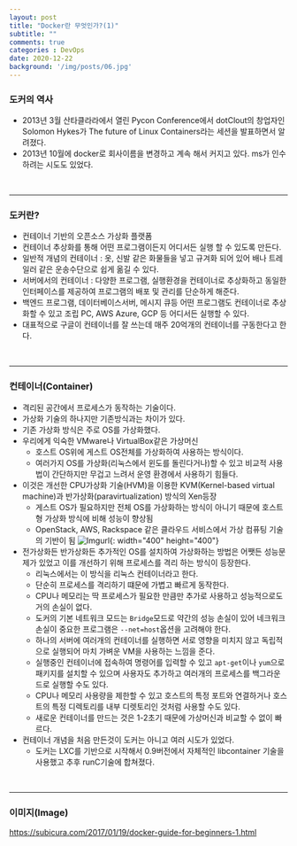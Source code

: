 ```yaml
---
layout: post
title: "Docker란 무엇인가?(1)"
subtitle: ""
comments: true
categories : DevOps
date: 2020-12-22
background: '/img/posts/06.jpg'
---
```


### 도커의 역사
- 2013년 3월 산타클라라에서 열린 Pycon Conference에서 dotClout의 창업자인 Solomon Hykes가 The future of Linux Containers라는 세션을 발표하면서 알려졌다.
- 2013년 10월에 docker로 회사이름을 변경하고 계속 해서 커지고 있다. ms가 인수하려는 시도도 있었다.
<br>

---

### 도커란?
- 컨테이너 기반의 오픈소스 가상화 플랫폼
- 컨테이너 추상화를 통해 어떤 프로그램이든지 어디서든 실행 할 수 있도록 만든다.
- 일반적 개념의 컨테이너 : 옷, 신발 같은 화물들을 넣고 규겨화 되어 있어 배나 트레일러 같은 운송수단으로 쉽게 옮길 수 있다.
- 서버에서의 컨테이너 : 다양한 프로그램, 실행환경을 컨테이너로 추상화하고 동일한 인터페이스를 제공하여 프로그램의 배포 및 관리를 단순하게 해준다.
- 백엔드 프로그램, 데이터베이스서버, 메시지 큐등 어떤 프로그램도 컨테이너로 추상화할 수 있고 조립 PC, AWS Azure, GCP 등 어디서든 실행할 수 있다.
- 대표적으로 구글이 컨테이너를 잘 쓰는데 매주 20억개의 컨테이너를 구동한다고 한다.
<br>

---

### 컨테이너(Container)
- 격리된 공간에서 프로세스가 동작하는 기술이다.
- 가상화 기술의 하나지만 기존방식과는 차이가 있다.
- 기존 가상화 방식은 주로 OS를 가상화했다.
- 우리에게 익숙한 VMware나 VirtualBox같은 가상머신
  - 호스트 OS위에 게스트 OS전체를 가상화하여 사용하는 방식이다.
  - 여러가지 OS를 가상화(리눅스에서 윈도를 돌린다거나)할 수 있고 비교적 사용법이 간단하지만 무겁고 느려서 운영 환경에서 사용하기 힘들다.
- 이것은 개선한 CPU가상화 기술(HVM)을 이용한 KVM(Kernel-based virtual machine)과 반가상화(paravirtualization) 방식의 Xen등장
  - 게스트 OS가 필요하지만 전체 OS를 가상화하는 방식이 아니기 때문에 호스트형 가상화 방식에 비해 성능이 향상됨
  - OpenStack, AWS, Rackspace 같은 클라우드 서비스에서 가상 컴퓨팅 기술의 기반이 됨
  ![Imgurl](https://subicura.com/assets/article_images/2017-01-19-docker-guide-for-beginners-1/vm-vs-docker.png){: width="400" height="400"}
- 전가상화든 반가상화든 추가적인 OS를 설치하여 가상화하는 방법은 어쨋든 성능문제가 있었고 이를 개선하기 위해 프로세스를 격리 하는 방식이 등장한다.
  - 리눅스에서는 이 방식을 리눅스 컨테이너라고 한다.
  - 단순히 프로세스를 격리하기 떄문에 가볍고 빠르게 동작한다.
  - CPU나 메모리는 딱 프로세스가 필요한 만큼만 추가로 사용하고 성능적으로도 거의 손실이 없다.
  - 도커의 기본 네트워크 모드는 `Bridge`모드로 약간의 성능 손실이 있어 네크워크 손실이 중요한 프로그램은 `--net=host`옵션을 고려해야 한다.
  - 하나의 서버에 여러개의 컨테이너를 실행하면 서로 영향을 미치지 않고 독립적으로 실행되어 마치 가벼운 VM을 사용하는 느낌을 준다.
  - 실행중인 컨테이너에 접속하여 명령어를 입력할 수 있고 `apt-get`이나 `yum`으로 패키지를 설치할 수 있으며 사용자도 추가하고 여러개의 프로세스를 백그라운드로 실행할 수도 있다.
  - CPU나 메모리 사용량을 제한할 수 있고 호스트의 특정 포트와 연결하거나 호스트의 특정 디렉토리를 내부 디렛토리인 것처럼 사용할 수도 있다.
  - 새로운 컨테이너를 만드는 것은 1-2초기 때문에 가상머신과 비교할 수 없이 빠르다.
- 컨테이너 개념을 처음 만든것이 도커는 아니고 여러 시도가 있었다.
  - 도커는 LXC를 기반으로 시작해서 0.9버전에서 자체적인 libcontainer 기술을 사용했고 추후 runC기술에 합쳐졌다.
<br>

---

### 이미지(Image)


<https://subicura.com/2017/01/19/docker-guide-for-beginners-1.html>
